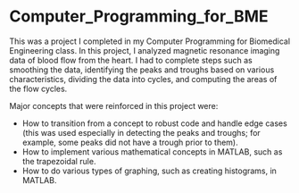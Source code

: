 # Computer_Programming_for_BME

This was a project I completed in my Computer Programming for Biomedical Engineering class. In this project, I analyzed magnetic resonance imaging data of blood flow from the heart. I had to complete steps such as smoothing the data, identifying the peaks and troughs based on various characteristics, dividing the data into cycles, and computing the areas of the flow cycles.

Major concepts that were reinforced in this project were:
- How to transition from a concept to robust code and handle edge cases (this was used especially in detecting the peaks and troughs; for example, some peaks did not have a trough prior to them).
- How to implement various mathematical concepts in MATLAB, such as the trapezoidal rule.
- How to do various types of graphing, such as creating histograms, in MATLAB.
